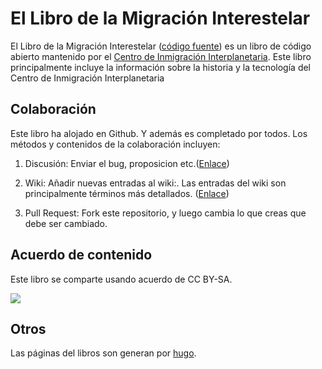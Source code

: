 # El Libro de la Migración Interestelar

El Libro de la Migración Interestelar ([código fuente](https://github.com/InterImm/InterImmBook)) es un libro de código abierto mantenido por el [Centro de Inmigración Interplanetaria](http://interimm.org/). Este libro principalmente incluye la información sobre la historia y la tecnología del Centro de Inmigración Interplanetaria


## Colaboración

Este libro ha alojado en Github. Y además es completado por todos. Los métodos y contenidos de la colaboración incluyen:

1. Discusión: Enviar el bug, proposicion etc.([Enlace](https://github.com/InterImm/InterImmBook/issues))

2. Wiki:  Añadir nuevas entradas al wiki:. Las entradas del wiki son principalmente términos más detallados. ([Enlace](https://github.com/InterImm/InterImmBook/wiki))

3. Pull Request: Fork este repositorio, y luego cambia lo que creas que debe ser cambiado.

   

## Acuerdo de contenido

Este libro se comparte usando acuerdo de CC BY-SA.

![](https://raw.github.com/opentf/GuokrBadge/master/cc/gs/cc_bysa.flat.guokr.32.png)


## Otros

Las páginas del libros son generan por [hugo](http://gohugo.io/).